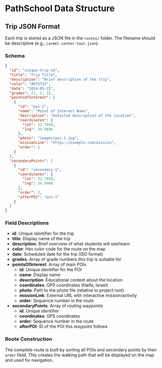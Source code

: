 # PathSchool Data Structure

## Trip JSON Format

Each trip is stored as a JSON file in the `routes/` folder. The filename should be descriptive (e.g., `carmel-center-tour.json`).

### Schema

```json
{
  "id": "unique-trip-id",
  "title": "Trip Title",
  "description": "Brief description of the trip",
  "color": "#FF5733",
  "date": "2024-05-15",
  "grades": [1, 2, 3],
  "pointsOfInterest": [
    {
      "id": "poi-1",
      "name": "Point of Interest Name",
      "description": "Detailed description of the location",
      "coordinates": {
        "lat": 32.7940,
        "lng": 34.9896
      },
      "photo": "images/poi-1.jpg",
      "missionLink": "https://example.com/mission",
      "order": 1
    }
  ],
  "secondaryPoints": [
    {
      "id": "secondary-1",
      "coordinates": {
        "lat": 32.7950,
        "lng": 34.9900
      },
      "order": 2,
      "afterPOI": "poi-1"
    }
  ]
}
```

### Field Descriptions

- **id**: Unique identifier for the trip
- **title**: Display name of the trip
- **description**: Brief overview of what students will see/learn
- **color**: Hex color code for the route on the map
- **date**: Scheduled date for the trip (ISO format)
- **grades**: Array of grade numbers this trip is suitable for
- **pointsOfInterest**: Array of main POIs
  - **id**: Unique identifier for the POI
  - **name**: Display name
  - **description**: Educational content about the location
  - **coordinates**: GPS coordinates (Haifa, Israel)
  - **photo**: Path to the photo file (relative to project root)
  - **missionLink**: External URL with interactive mission/activity
  - **order**: Sequence number in the route
- **secondaryPoints**: Array of routing waypoints
  - **id**: Unique identifier
  - **coordinates**: GPS coordinates
  - **order**: Sequence number in the route
  - **afterPOI**: ID of the POI this waypoint follows

### Route Construction

The complete route is built by sorting all POIs and secondary points by their `order` field. This creates the walking path that will be displayed on the map and used for navigation.
